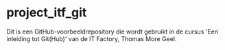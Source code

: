 # project_itf_git

Dit is een GitHub-voorbeeldrepository die wordt gebruikt in de cursus 'Een inleiding tot Git(Hub)' van de IT Factory, 
Thomas More Geel.